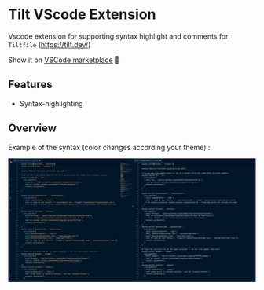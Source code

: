 # Tilt VScode Extension

Vscode extension for supporting syntax highlight and comments for `Tiltfile` (https://tilt.dev/)

Show it on [VSCode marketplace](https://marketplace.visualstudio.com/items?itemName=Tchoupinax.tilt) 🐹

## Features

- Syntax-highlighting

## Overview

Example of the syntax (color changes according your theme) :

![Syntax overview](./assets/syntax-example.png "Logo Title Text 1")
